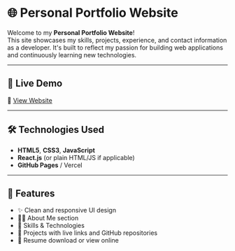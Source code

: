 # 🌐 Personal Portfolio Website

Welcome to my **Personal Portfolio Website**!  
This site showcases my skills, projects, experience, and contact information as a developer. It's built to reflect my passion for building web applications and continuously learning new technologies.

---

## 📸 Live Demo

🔗 [View Website](https://portfolio-lac-eight-60.vercel.app/)

---

## 🛠️ Technologies Used

- **HTML5**, **CSS3**, **JavaScript**
- **React.js** (or plain HTML/JS if applicable)
- **GitHub Pages** / Vercel 

---

## 🧩 Features

- ✨ Clean and responsive UI design  
- 🧑‍💻 About Me section  
- 🧰 Skills & Technologies  
- 📁 Projects with live links and GitHub repositories  
- 📄 Resume download or view online  




